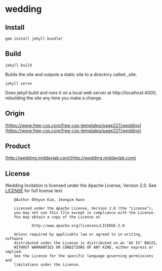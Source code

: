 # wedding

## Install
```
gem install jekyll bundler
```

## Build
```
jekyll build
```
Builds the site and outputs a static site to a directory called _site.
```
jekyll serve
```
Does jekyll build and runs it on a local web server at http://localhost:4000, rebuilding the site any time you make a change.

## Origin
[https://www.free-css.com/free-css-templates/page227/wedding](https://www.free-css.com/free-css-templates/page227/wedding)

## Product
[http://wedding.middaylab.com](http://wedding.middaylab.com)

## License
Wedding Invitation is licensed under the Apache License, Version 2.0.
See [LICENSE](LICENSE.txt) for full license text.

        @Author Ohkyun Kim, Jeongim Kwon

        Licensed under the Apache License, Version 2.0 (the "License");
        you may not use this file except in compliance with the License.
        You may obtain a copy of the License at

                http://www.apache.org/licenses/LICENSE-2.0

        Unless required by applicable law or agreed to in writing, software
        distributed under the License is distributed on an "AS IS" BASIS,
        WITHOUT WARRANTIES OR CONDITIONS OF ANY KIND, either express or implied.
        See the License for the specific language governing permissions and
        limitations under the License.
